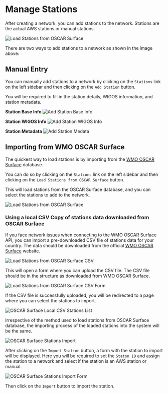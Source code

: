 # Manage Stations

After creating a network, you can add stations to the network. Stations are the actual AWS stations or manual stations.

![Load Stations from OSCAR Surface](../_static/images/user/stations_loading_options.png)

There are two ways to add stations to a network as shown in the image above:

## Manual Entry

You can manually add stations to a network by clicking on the `Stations` link on the left sidebar
and then clicking on the `Add Station` button.

You will be required to fill in the station details, WIGOS information, and station metadata.

**Station Base Info**
![Add Station Base Info](../_static/images/user/add_station_manually_base_info.png)

**Station WIGOS Info**
![Add Station WIGOS Info](../_static/images/user/add_station_manually_wigos_info.png)

**Station Metadata**
![Add Station Medata](../_static/images/user/add_station_manually_metadata.png)

## Importing from WMO OSCAR Surface

The quickest way to load stations is by importing from the [WMO OSCAR Surface](https://oscar.wmo.int/surface/#/)
database.

You can do so by clicking on the `Stations` link on the left sidebar and then clicking on
the `Load Stations from OSCAR Surface` button.

This will load stations from the OSCAR Surface database, and you can select the stations to add to the network.

![Load Stations from OSCAR Surface](../_static/images/user/oscar_stations_list.png)

### Using a local CSV Copy of stations data downloaded from OSCAR Surface

If you face network issues when connecting to the WMO OSCAR Surface API, you can import a pre-downloaded CSV file of
stations data for your country. The data should be downloaded from the
official [WMO OSCAR Surface](https://oscar.wmo.int/surface) website.

![Load Stations from OSCAR Surface CSV](../_static/images/user/load_stations_from_local_csv_button.png)

This will open a form where you can upload the CSV file. The CSV file should be in the structure as downloaded from WMO
OSCAR Surface.

![Load Stations from OSCAR Surface CSV Form](../_static/images/user/upload_local_oscar_csv.png)

If the CSV file is successfully uploaded, you will be redirected to a page where you can select the stations to import.

![OSCAR Surface Local CSV Stations List](../_static/images/user/oscar_stations_local_list.png)

Irrespective of the method used to load stations from OSCAR Surface database, the importing process of the loaded
stations into the system will be the same.

![OSCAR Surface Stations Import](../_static/images/user/import_oscar_station.png)

After clicking on the `Import Station` button, a form with the station to import will be displayed. Here you will be
required to set the `Staton ID` and assign the station to a network and select if the station is an AWS station or
manual.

![OSCAR Surface Stations Import Form](../_static/images/user/import_oscar_station_form.png)

Then click on the `Import` button to import the station.